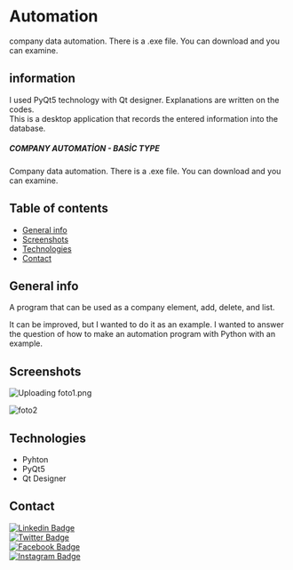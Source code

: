 # Automation
company data automation. There is a .exe file. You can download and you can examine. 

## information
I used PyQt5 technology with Qt designer. Explanations are written on the codes. <br/>
This is a desktop application that records the entered information into the database.

##### COMPANY AUTOMATİON - BASİC TYPE
Company data automation. There is a .exe file. You can download and you can examine. 

## Table of contents
* [General info](#General-info)
* [Screenshots](#screenshots)
* [Technologies](#technologies)
* [Contact](#Contact)

## General info

A program that can be used as a company element, add, delete, and list.

It can be improved, but I wanted to do it as an example. I wanted to answer the question of how to make an automation program with Python with an example.

## Screenshots
![Uploading foto1.png](https://user-images.githubusercontent.com/73183608/118277825-e2225f00-b4d1-11eb-8d96-dfaeb9dd3537.png)

![foto2](https://user-images.githubusercontent.com/73183608/118278121-480ee680-b4d2-11eb-9518-7d08e866f98a.png)

## Technologies
* Pyhton
* PyQt5
* Qt Designer

## Contact

[![Linkedin Badge](https://img.shields.io/badge/-melihmerall-blue?style=flat-square&logo=Linkedin&logoColor=white&link=https://www.linkedin.com/in/melihmerall/)](https://www.linkedin.com/in/melihmerall/) <br> [![Twitter Badge](https://img.shields.io/badge/-@melihmerall-1ca0f1?style=flat-square&labelColor=1ca0f1&logo=twitter&logoColor=white&link=https://twitter.com/melihmerall)](https://twitter.com/melihmerall) <br>  [![Facebook Badge](https://img.shields.io/badge/-@melihmeralll-3b5998?style=flat-square&labelColor=3b5998&logo=facebook&logoColor=white&link=https://www.facebook.com/melihmeralll/)](https://www.facebook.com/melihmeralll/) <br>  [![Instagram Badge](https://img.shields.io/badge/-@melihmerall-D7008A?style=flat-square&labelColor=D7008A&logo=Instagram&logoColor=white&link=https://www.instagram.com/melih.merall/)](https://www.instagram.com/melih.merall/)

